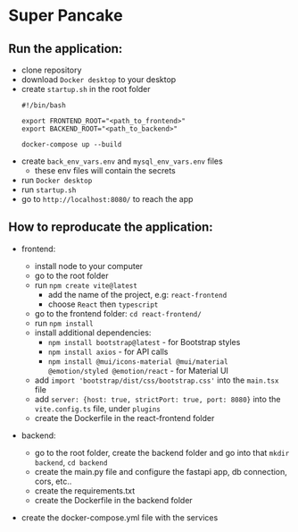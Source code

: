 # Super Pancake
## Run the application:
  - clone repository
  - download `Docker desktop` to your desktop
  - create `startup.sh` in the root folder
      ```
      #!/bin/bash

      export FRONTEND_ROOT="<path_to_frontend>"
      export BACKEND_ROOT="<path_to_backend>"

      docker-compose up --build
      ```
  - create `back_env_vars.env` and `mysql_env_vars.env` files
    - these env files will contain the secrets
  - run `Docker desktop`
  - run `startup.sh`
  - go to `http://localhost:8080/` to reach the app

## How to reproducate the application:
  - frontend:
      - install node to your computer
      - go to the root folder
      - run `npm create vite@latest`
          - add the name of the project, e.g: `react-frontend`
          - choose `React` then `typescript`
      - go to the frontend folder: `cd react-frontend/`
      - run `npm install`
      - install additional dependencies:
          - `npm install bootstrap@latest` - for Bootstrap styles
          - `npm install axios` - for API calls
          - `npm install @mui/icons-material @mui/material @emotion/styled @emotion/react` - for Material UI
      - add `import 'bootstrap/dist/css/bootstrap.css'` into the `main.tsx` file
      - add `server: {host: true, strictPort: true, port: 8080}` into the `vite.config.ts` file, under `plugins`
      - create the Dockerfile in the react-frontend folder
  
  - backend:
      - go to the root folder, create the backend folder and go into that `mkdir backend`, `cd backend`
      - create the main.py file and configure the fastapi app, db connection, cors, etc..
      - create the requirements.txt
      - create the Dockerfile in the backend folder

  - create the docker-compose.yml file with the services
